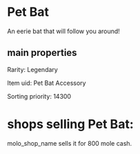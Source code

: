 # Pet Bat

An eerie bat that will follow you around!

## main properties

Rarity: Legendary

Item uid: Pet Bat Accessory

Sorting priority: 14300

# shops selling Pet Bat:

molo_shop_name sells it for 800 mole cash.